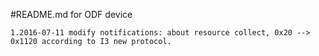 #README.md for ODF device 

	1.2016-07-11 modify notifications: about resource collect, 0x20 --> 0x1120 according to I3 new protocol. 
